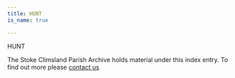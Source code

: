 ```yaml
---
title: HUNT
is_name: true

---
```


HUNT


The Stoke Climsland Parish Archive holds material under this index entry. To find out more please [contact us](/contact/)
